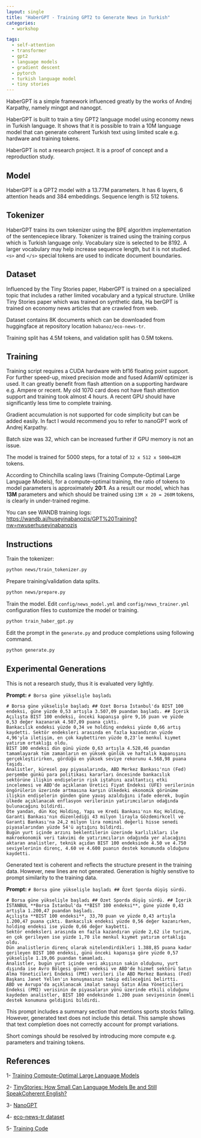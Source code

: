 ```yaml
---
layout: single
title: "HaberGPT - Training GPT2 to Generate News in Turkish"
categories:
  - workshop

tags:
  - self-attention
  - transformer
  - gpt2
  - language models
  - gradient descent
  - pytorch
  - turkish language model
  - tiny stories
---
```


HaberGPT is a simple framework influenced greatly by the works of Andrej Karpathy, namely mingpt and nanogpt.

HaberGPT is built to train a tiny GPT2 language model using economy news in Turkish language. It shows that it is possible to train a 10M language model that can generate coherent Turkish text using limited scale e.g. hardware and training tokens.

HaberGPT is not a research project. It is a proof of concept and a reproduction study. 

## Model

HaberGPT is a GPT2 model with a 13.77M parameters. It has 6 layers, 6 attention heads and 384 embeddings. Sequence length is 512 tokens.

## Tokenizer

HaberGPT trains its own tokenizer using the BPE algorithm implementation of the sentencepiece library. Tokenizer is trained using the training corpus which is Turkish language only. Vocabulary size is selected to be 8192. A larger vocabulary may help increase sequence length, but it is not studied. `<s>` and `</s>` special tokens are used to indicate document boundaries.  

## Dataset

Influenced by the Tiny Stories paper, HaberGPT is trained on a specialized topic that includes a rather limited vocabulary and a typical structure. Unlike Tiny Stories paper which was trained on synthetic data, Ha
berGPT is trained on economy news articles that are crawled from web. 

Dataset contains 8K documents which can be downloaded from huggingface at repository location `habanoz/eco-news-tr`. 

Training split has 4.5M tokens, and validation split has 0.5M tokens. 


## Training

Training script requires a CUDA hardware with bf16 floating point support. For further speed-up, mixed precision mode and fused AdamW optimizer is used. It can greatly benefit from flash attention on a supporting hardware e.g. Ampere or recent. My old 1070 card does not have flash attention support and training took almost 4 hours. A recent GPU should have significantly less time to complete training. 

Gradient accumulation is not supported for code simplicity but can be added easily. In fact I would recommend you to refer to nanoGPT work of Andrej Karpathy.

Batch size was 32, which can be increased further if GPU memory is not an issue. 

The model is trained for 5000 steps, for a total of `32 x 512 x 5000=82M` tokens. 

According to Chinchilla scaling laws (Training Compute-Optimal Large Language Models), for a compute-optimal training, the ratio of tokens to model parameters is approximately **20:1**. As a result our model, which has **13M** parameters and which should be trained using `13M x 20 = 260M` tokens, is clearly in under-trained regime. 

You can see WANDB training logs:
https://wandb.ai/huseyinabanozis/GPT%20Training?nw=nwuserhuseyinabanozis


## Instructions

Train the tokenizer:

```bash
python news/train_tokenizer.py
```

Prepare training/validation data splits.

```bash
python news/prepare.py
```

Train the model. Edit `config/news_model.yml` and `config/news_trainer.yml` configuration files to customize the model or training.

```bash
python train_haber_gpt.py
```

Edit the prompt in the `generate.py` and produce completions using following command.
```bash
python generate.py
```

## Experimental Generations

This is not a research study, thus it is evaluated very lightly.

**Prompt:** `# Borsa güne yükselişle başladı`
```
# Borsa güne yükselişle başladı ## Özet Borsa İstanbul'da BIST 100 endeksi, güne yüzde 0,53 artışla 3.507,09 puandan başladı. ## İçerik Açılışta BIST 100 endeksi, önceki kapanışa göre 9,16 puan ve yüzde 0,53 değer kazanarak 4.507,09 puana çıktı. 
Bankacılık endeksi yüzde 0,34 ve holding endeksi yüzde 0,66 artış kaydetti. Sektör endeksleri arasında en fazla kazandıran yüzde 4,96'yla iletişim, en çok kaybettiren yüzde 0,23'le menkul kıymet yatırım ortaklığı oldu. 
BIST 100 endeksi dün günü yüzde 0,63 artışla 4.528,46 puandan tamamlayarak tüm zamanların en yüksek günlük ve haftalık kapanışını gerçekleştirirken, gördüğü en yüksek seviye rekorunu 4.568,98 puana taşıdı. 
Analistler, küresel pay piyasalarında, ABD Merkez Bankası'nın (Fed) perşembe günkü para politikası kararları öncesinde bankacılık sektörüne ilişkin endişelerin risk iştahını azaltantıcı etki incelemesi ve ABD'de açıklanan Üretici Fiyat Endeksi (ÜFE) verilerinin öngörülerin üzerinde artmasına karşın ülkedeki ekonomik görünüme ilişkin endişelerin günden güne yavaş azaldığını ifade ederek, bugün ülkede açıklanacak enflasyon verilerinin yatırımcıların odağında bulunacağını bildirdi. 
Öte yandan, dün Koç Holding, Yapı ve Kredi Bankası'nın Koç Holding, Garanti Bankası'nın düzenlediği 43 milyon lirayla Gözdemirkcell ve Garanti Bankası'na 24,2 milyon lira nominal değerli hisse senedi piyasalarından yüzde 54'ü aştığını bildirdi. 
Bugün yurt içinde arzını beklentilerin üzerinde karlılıkları ile makroekonomik veri takvimi de yatırımcıların odağında yer alacağını aktaran analistler, teknik açıdan BIST 100 endeksinde 4.50 ve 4.750 seviyelerinin direnç, 4.60 ve 4.600 puanın destek konumunda olduğunu kaydetti.
```

Generated text is coherent and reflects the structure present in the training data. However, new lines are not generated. Generation is highly senstive to prompt similarity to the training data.


**Prompt:** `# Borsa güne yükselişle başladı ## Özet Sporda düşüş sürdü.`
```
# Borsa güne yükselişle başladı ## Özet Sporda düşüş sürdü. ## İçerik İSTANBUL **Borsa İstanbul'da **BIST 100 endeksi**, güne yüzde 0,43 artışla 1.200,47 puandan başladı. 
Açılışta **BIST 100 endeksi**, 33,70 puan ve yüzde 0,43 artışla 1.200,47 puana çıktı. Bankacılık endeksi yüzde 0,56 değer kazanırken, holding endeksi ise yüzde 0,66 değer kaybetti. 
Sektör endeksleri arasında en fazla kazandıran yüzde 2,62 ile turizm, en çok gerileyen ise yüzde 1,70 ile menkul kıymet yatırım ortaklığı oldu. 
Dün analistlerin direnç olarak nitelendirdikleri 1.388,85 puana kadar gerileyen BIST 100 endeksi, günü önceki kapanışa göre yüzde 0,57 yükselişle 1.19,06 puandan tamamladı. 
Analistler, bugün yurt içinde veri akışının sakin olduğunu, yurt dışında ise Avro Bölgesi güven endeksi ve ABD'de hizmet sektörü Satın Alma Yöneticileri Endeksi (PMI) verileri ile ABD Merkez Bankası (Fed) Başkanı Janet Yellen'ın konuşmasının takip edileceğini belirtti. 
ABD ve Avrupa'da açıklanacak imalat sanayi Satın Alma Yöneticileri Endeksi (PMI) verisinin de piyasaların yönü üzerinde etkili olduğunu kaydeden analistler, BIST 100 endeksinde 1.200 puan seviyesinin önemli destek konumuna geldiğini bildirdi.
```

This prompt includes a summary section that mentions sports stocks falling. However, generated text does not include this detail. This sample shows that text completion does not correctly account for prompt variations. 

Short comings should be resolved by introducing more compute e.g. parameters and training tokens.

## References

1- [Training Compute-Optimal Large Language Models](https://arxiv.org/pdf/2203.15556)

2- [TinyStories: How Small Can Language Models Be and Still SpeakCoherent English?](https://arxiv.org/pdf/2305.07759)

3- [NanoGPT](https://github.com/karpathy/nanoGPT)

4- [eco-news-tr dataset](https://huggingface.co/datasets/habanoz/eco-news-tr)

5- [Training Code](https://github.com/habanoz/haber-gpt)
